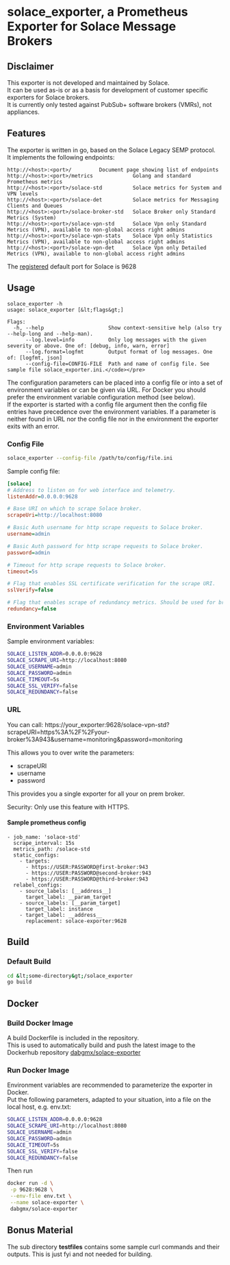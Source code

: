 
# solace_exporter, a Prometheus Exporter for Solace Message Brokers

## Disclaimer

This exporter is not developed and maintained by Solace.<br/>
It can be used as-is or as a basis for development of customer specific exporters for Solace brokers.<br/>
It is currently only tested against PubSub+ software brokers (VMRs), not appliances.<br/>

## Features

The exporter is written in go, based on the Solace Legacy SEMP protocol.<br/>
It implements the following endpoints:<br/>
```
http://<host>:<port>/         Document page showing list of endpoints
http://<host>:<port>/metrics             Golang and standard Prometheus metrics
http://<host>:<port>/solace-std          Solace metrics for System and VPN levels
http://<host>:<port>/solace-det          Solace metrics for Messaging Clients and Queues
http://<host>:<port>/solace-broker-std   Solace Broker only Standard Metrics (System)
http://<host>:<port>/solace-vpn-std      Solace Vpn only Standard Metrics (VPN), available to non-global access right admins
http://<host>:<port>/solace-vpn-stats    Solace Vpn only Statistics Metrics (VPN), available to non-global access right admins
http://<host>:<port>/solace-vpn-det      Solace Vpn only Detailed Metrics (VPN), available to non-global access right admins
```
The [registered](https://github.com/prometheus/prometheus/wiki/Default-port-allocations) default port for Solace is 9628<br/>

## Usage

```
solace_exporter -h
usage: solace_exporter [&lt;flags&gt;]

Flags:
  -h, --help                     Show context-sensitive help (also try --help-long and --help-man).
      --log.level=info           Only log messages with the given severity or above. One of: [debug, info, warn, error]
      --log.format=logfmt        Output format of log messages. One of: [logfmt, json]
      --config-file=CONFIG-FILE  Path and name of config file. See sample file solace_exporter.ini.</code></pre>
```

The configuration parameters can be placed into a config file or into a set of environment variables or can be given via URL. For Docker you should prefer the environment variable configuration method (see below).<br/> If the exporter is started with a config file argument then the config file entries have precedence over the environment variables. If a parameter is neither found in URL nor the config file nor in the environment the exporter exits with an error.<br/>

### Config File

```bash
solace_exporter --config-file /path/to/config/file.ini
```

Sample config file:
```ini
[solace]
# Address to listen on for web interface and telemetry.
listenAddr=0.0.0.0:9628

# Base URI on which to scrape Solace broker.
scrapeUri=http://localhost:8080

# Basic Auth username for http scrape requests to Solace broker.
username=admin

# Basic Auth password for http scrape requests to Solace broker.
password=admin

# Timeout for http scrape requests to Solace broker.
timeout=5s

# Flag that enables SSL certificate verification for the scrape URI.
sslVerify=false

# Flag that enables scrape of redundancy metrics. Should be used for broker HA groups.
redundancy=false
```

### Environment Variables
Sample environment variables:
```bash
SOLACE_LISTEN_ADDR=0.0.0.0:9628
SOLACE_SCRAPE_URI=http://localhost:8080
SOLACE_USERNAME=admin
SOLACE_PASSWORD=admin
SOLACE_TIMEOUT=5s
SOLACE_SSL_VERIFY=false
SOLACE_REDUNDANCY=false
```

### URL

You can call:
https://your_exporter:9628/solace-vpn-std?scrapeURI=https%3A%2F%2Fyour-broker%3A943&username=monitoring&password=monitoring

This allows you to over write the parameters:
- scrapeURI
- username
- password

This provides you a single exporter for all your on prem broker.

Security: Only use this feature with HTTPS.

#### Sample prometheus config

```prometheus
- job_name: 'solace-std'
  scrape_interval: 15s
  metrics_path: /solace-std
  static_configs:
    - targets:
      - https://USER:PASSWORD@first-broker:943
      - https://USER:PASSWORD@second-broker:943
      - https://USER:PASSWORD@third-broker:943
  relabel_configs:
    - source_labels: [__address__]
      target_label: __param_target
    - source_labels: [__param_target]
      target_label: instance
    - target_label: __address__
      replacement: solace-exporter:9628
```

## Build

### Default Build
```bash
cd &lt;some-directory&gt;/solace_exporter
go build
```

## Docker

### Build Docker Image

A build Dockerfile is included in the repository.<br/>
This is used to automatically build and push the latest image to the Dockerhub repository [dabgmx/solace-exporter](https://hub.docker.com/r/dabgmx/solace-exporter)

### Run Docker Image

Environment variables are recommended to parameterize the exporter in Docker.<br/>
Put the following parameters, adapted to your situation, into a file on the local host, e.g. env.txt:<br/>
```bash
SOLACE_LISTEN_ADDR=0.0.0.0:9628
SOLACE_SCRAPE_URI=http://localhost:8080
SOLACE_USERNAME=admin
SOLACE_PASSWORD=admin
SOLACE_TIMEOUT=5s
SOLACE_SSL_VERIFY=false
SOLACE_REDUNDANCY=false
```

Then run
```bash
docker run -d \
 -p 9628:9628 \
 --env-file env.txt \
 --name solace-exporter \
 dabgmx/solace-exporter
```

## Bonus Material

The sub directory **testfiles** contains some sample curl commands and their outputs. This is just fyi and not needed for building.
